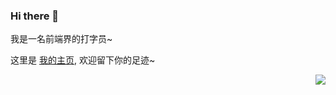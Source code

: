 ### Hi there 👋

<!--
**luhaifeng666/luhaifeng666** is a ✨ _special_ ✨ repository because its `README.md` (this file) appears on your GitHub profile.

Here are some ideas to get you started:

- 🔭 I’m currently working on ...
- 🌱 I’m currently learning ...
- 👯 I’m looking to collaborate on ...
- 🤔 I’m looking for help with ...
- 💬 Ask me about ...
- 📫 How to reach me: ...
- 😄 Pronouns: ...
- ⚡ Fun fact: ...
-->

我是一名前端界的打字员~

这里是 [我的主页](https://luhaifeng666.github.io), 欢迎留下你的足迹~


<img align="right" src="https://github-readme-stats.vercel.app/api?username=luhaifeng666&show_icons=true&icon_color=CE1D2D&text_color=718096&bg_color=ffffff&hide_title=true" />
